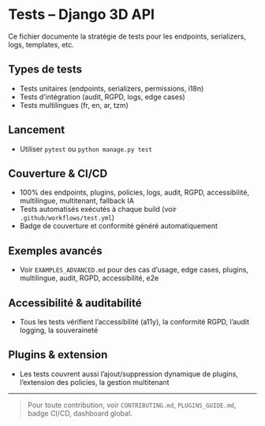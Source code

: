 # Tests – Django 3D API

Ce fichier documente la stratégie de tests pour les endpoints, serializers, logs, templates, etc.

## Types de tests
- Tests unitaires (endpoints, serializers, permissions, i18n)
- Tests d’intégration (audit, RGPD, logs, edge cases)
- Tests multilingues (fr, en, ar, tzm)

## Lancement
- Utiliser `pytest` ou `python manage.py test`

## Couverture & CI/CD
- 100% des endpoints, plugins, policies, logs, audit, RGPD, accessibilité, multilingue, multitenant, fallback IA
- Tests automatisés exécutés à chaque build (voir `.github/workflows/test.yml`)
- Badge de couverture et conformité généré automatiquement

## Exemples avancés
- Voir `EXAMPLES_ADVANCED.md` pour des cas d’usage, edge cases, plugins, multilingue, audit, RGPD, accessibilité, e2e

## Accessibilité & auditabilité
- Tous les tests vérifient l’accessibilité (a11y), la conformité RGPD, l’audit logging, la souveraineté

## Plugins & extension
- Les tests couvrent aussi l’ajout/suppression dynamique de plugins, l’extension des policies, la gestion multitenant

---

> Pour toute contribution, voir `CONTRIBUTING.md`, `PLUGINS_GUIDE.md`, badge CI/CD, dashboard global.
